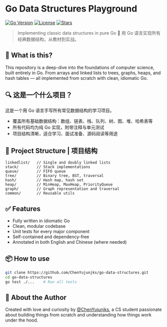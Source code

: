 # Go Data Structures Playground
[![Go Version](https://img.shields.io/badge/go-1.21+-blue)](https://golang.org/doc/)
[![License](https://img.shields.io/badge/license-MIT-green.svg)](LICENSE)
[![Stars](https://img.shields.io/github/stars/ChenYujunjks/go_beta?style=social)](https://github.com/ChenYujunjks/go_beta/stargazers)
> Implementing classic data structures in pure Go 🚀
> 用 Go 语言实现所有经典数据结构，从教材到实战。

## 📘 What is this?

This repository is a deep-dive into the foundations of computer science, built entirely in Go.
From arrays and linked lists to trees, graphs, heaps, and hash tables — all implemented from scratch with clean, idiomatic Go.

## 🔍 这是一个什么项目？

这是一个用 Go 语言手写所有常见数据结构的学习项目。

- 覆盖所有基础数据结构：数组、链表、栈、队列、树、图、堆、哈希表等
- 所有代码均为纯 Go 实现，附带注释与单元测试
- 项目结构清晰，适合学习、面试准备、源码阅读等用途

## 📁 Project Structure | 项目结构

```
linkedlist/   // Single and doubly linked lists
stack/        // Stack implementations
queue/        // FIFO queue
tree/         // Binary tree, BST, traversal
hash/         // Hash map, hash set
heap/         // MinHeap, MaxHeap, PriorityQueue
graph/        // Graph representation and traversal
common/       // Reusable utils
```

## ✅ Features

- Fully written in idiomatic Go
- Clean, modular codebase
- Unit tests for every major component
- Self-contained and dependency-free
- Annotated in both English and Chinese (where needed)

## 📦 How to use

```bash
git clone https://github.com/ChenYujunjks/go-data-structures.git
cd go-data-structures
go test ./...    # Run all tests
```

## 🌱 About the Author

Created with love and curiosity by [@ChenYujunjks](https://github.com/ChenYujunjks),
a CS student passionate about building things from scratch and understanding how things work under the hood.
